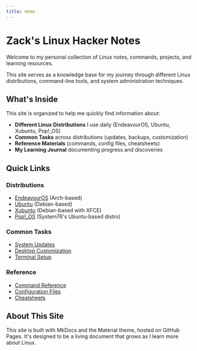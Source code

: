 ```yaml
---
title: Home
---
```


# Zack's Linux Hacker Notes

Welcome to my personal collection of Linux notes, commands, projects, and learning resources.

This site serves as a knowledge base for my journey through different Linux distributions, command-line tools, and system administration techniques.

## What's Inside

This site is organized to help me quickly find information about:

- **Different Linux Distributions** I use daily (EndeavourOS, Ubuntu, Xubuntu, Pop!_OS)
- **Common Tasks** across distributions (updates, backups, customization)
- **Reference Materials** (commands, config files, cheatsheets)
- **My Learning Journal** documenting progress and discoveries

## Quick Links

### Distributions
- [EndeavourOS](distributions/arch-based/endeavoros/index.md) (Arch-based)
- [Ubuntu](distributions/debian-based/ubuntu/index.md) (Debian-based)
- [Xubuntu](distributions/debian-based/xubuntu/index.md) (Debian-based with XFCE)
- [Pop!_OS](distributions/debian-based/pop-os/index.md) (System76's Ubuntu-based distro)

### Common Tasks
- [System Updates](tasks/system-maintenance/updates.md)
- [Desktop Customization](tasks/customization/desktop-environments.md)
- [Terminal Setup](tasks/customization/terminal.md)

### Reference
- [Command Reference](reference/commands/index.md)
- [Configuration Files](reference/config-files/etc-explained.md)
- [Cheatsheets](reference/cheatsheets/bash.md)

## About This Site

This site is built with MkDocs and the Material theme, hosted on GitHub Pages. It's designed to be a living document that grows as I learn more about Linux.